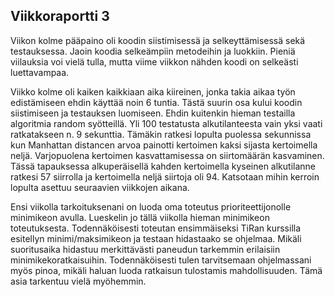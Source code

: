 Viikkoraportti 3
-------

Viikon kolme pääpaino oli koodin siistimisessä ja selkeyttämisessä sekä testauksessa. Jaoin koodia selkeämpiin metodeihin ja luokkiin. Pieniä viilauksia voi vielä tulla, mutta viime viikkon nähden koodi on selkeästi luettavampaa. 

Viikko kolme oli kaiken kaikkiaan aika kiireinen, jonka takia aikaa työn edistämiseen ehdin käyttää noin 6 tuntia. Tästä suurin osa kului koodin siistimiseen ja testauksen luomiseen. Ehdin kuitenkin hieman testailla algoritmia random syötteillä. Yli 100 testatusta alkutilanteesta vain yksi vaati ratkatakseen n. 9 sekunttia. Tämäkin ratkesi lopulta puolessa sekunnissa kun Manhattan distancen arvoa painotti kertoimen kaksi sijasta kertoimella neljä. Varjopuolena kertoimen kasvattamisessa on siirtomäärän kasvaminen. Tässä tapauksessa alkuperäisellä kahden kertoimella kyseinen alkutilanne ratkesi 57 siirrolla ja kertoimella neljä siirtoja oli 94. Katsotaan mihin kerroin lopulta asettuu seuraavien viikkojen aikana.

Ensi viikolla tarkoituksenani on luoda oma toteutus prioriteettijonolle minimikeon avulla. Lueskelin jo tällä viikolla hieman minimikeon toteutuksesta. Todennäköisesti toteutan ensimmäiseksi TiRan kurssilla esitellyn minimi/maksimikeon ja testaan hidastaako se ohjelmaa. Mikäli suoritusaika hidastuu merkittävästi paneudun tarkemmin erilaisiin minimikekoratkaisuihin.
Todennäköisesti tulen tarvitsemaan ohjelmassani myös pinoa, mikäli haluan luoda ratkaisun tulostamis mahdollisuuden. Tämä asia tarkentuu vielä myöhemmin. 
